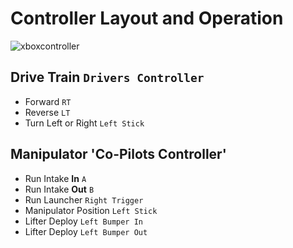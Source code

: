 # Controller Layout and Operation
![xboxcontroller](https://github.com/FRC-3695/2024-Season---ShowTime/blob/development/Images/Controller.jpeg?raw=true?raw=true)
## Drive Train `Drivers Controller`
* Forward `RT`
* Reverse `LT`
* Turn Left or Right `Left Stick`
## Manipulator 'Co-Pilots Controller'
* Run Intake **In** `A`
* Run Intake **Out** `B`
* Run Launcher `Right Trigger`
* Manipulator Position `Left Stick`
* Lifter Deploy `Left Bumper In`
* Lifter Deploy `Left Bumper Out`
